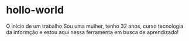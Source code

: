 # hollo-world
O início de um trabalho
Sou uma mulher, tenho 32 anos, curso tecnologia da informção e estou aqui nessa ferramenta em busca de aprendizado!
